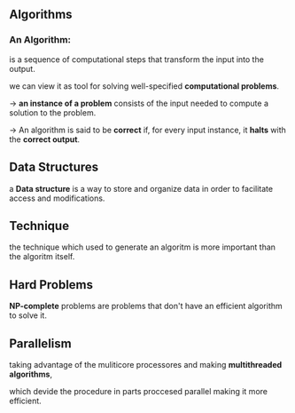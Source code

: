 ## Algorithms
### An Algorithm:
 is a sequence of computational steps that transform the input into the output.
 
 we can view it as tool for solving well-specified **computational problems**.

-> **an instance of a problem** consists of the input needed to compute a solution to the problem.

-> An algorithm is said to be **correct** if, for every input instance, it **halts** with the **correct output**.

## Data Structures
a **Data structure** is a way to store and organize data in order to facilitate access and modifications.

## Technique
the technique which used to generate an algoritm is more important than the algoritm itself.

## Hard Problems
**NP-complete** problems are problems that don't have an efficient algorithm to solve it.

## Parallelism
taking advantage of the muliticore processores and making  **multithreaded algorithms**,

which devide the procedure in parts proccesed parallel making it more efficient.



